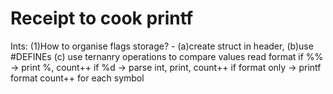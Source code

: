 # Receipt to cook printf

Ints:
(1)How to organise flags storage?
    - (a)create struct in header, (b)use #DEFINEs
(c) use ternanry operations to compare values
read format
if %% -> print %, count++
if %d -> parse int, print, count++
if format only -> printf format count++ for each symbol

